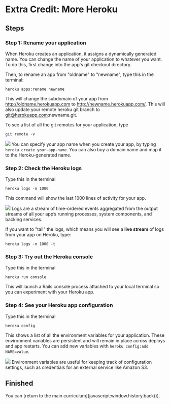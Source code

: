 # Extra Credit: More Heroku

## Steps

### Step 1: Rename your application
When Heroku creates an application, it assigns a dynamically generated name. You can change the name of your application to whatever you want. To do this, first change into the app's git checkout directory.

Then, to rename an app from "oldname" to "newname", type this in the terminal:

```text
heroku apps:rename newname
```

This will change the subdomain of your app from http://oldname.herokuapp.com to http://newname.herokuapp.com/. This will also update your remote heroku git branch to git@herokuapp.com:newname.git.


To see a list of all the git remotes for your application, type

```text
git remote -v
```

![](/images/info.png) You can specify your app name when you create your app, by typing `heroku create your-app-name`. You can also buy a domain name and map it to the Heroku-generated name.


### Step 2: Check the Heroku logs
Type this in the terminal

```text
heroku logs -n 1000
```
This command will show the last 1000 lines of activity for your app.

![](/images/info.png) Logs are a stream of time-ordered events aggregated from the output streams of all your app’s running processes, system components, and backing services.

If you want to "tail" the logs, which means you will see a **live stream** of logs from your app on Heroku, type:

```text
heroku logs -n 1000 -t
```


### Step 3: Try out the Heroku console
Type this in the terminal

```text
heroku run console
```

This will launch a Rails console process attached to your local terminal so you can experiment with your Heroku app.


### Step 4: See your Heroku app configuration
Type this in the terminal

```text
heroku config
```

This shows a list of all the environment variables for your application. These environment variables are persistent and will remain in place across deploys and app restarts. You can add new variables with `heroku config:add NAME=value`.

![](/images/info.png) Environment variables are useful for keeping track of configuration settings, such as credentials for an external service like Amazon S3.

## Finished

You can [return to the main curriculum](javascript:window.history.back(\)).
